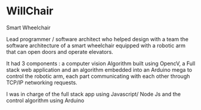 # WillChair

Smart Wheelchair

Lead programmer / software architect who helped design with a team the software architecture of a smart wheelchair equipped with a robotic arm that can open doors and operate elevators. 

It had 3 components : a computer vision Algorithm built using OpencV, a Full stack web application and an algorithm embedded into an Arduino mega to control the robotic arm, each part communicating with each other through TCP/IP networking requests. 

I was in charge of the full stack app using Javascript/ Node Js and the control algorithm using Arduino
